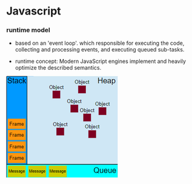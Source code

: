 # Javascript

### runtime model

- based on an 'event loop'. which responsible for executing the code, collecting and processing events, and executing queued sub-tasks.

- runtime concept: Modern JavaScript engines implement and heavily optimize the described semantics.

<img src="../zzz_image/J_JavaScript_01.png">